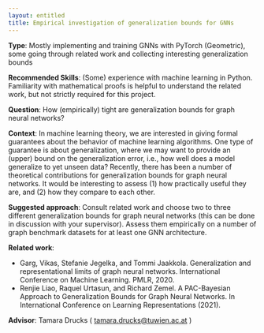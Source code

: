 ```yaml
---
layout: entitled
title: Empirical investigation of generalization bounds for GNNs
---
```


**Type**: Mostly implementing and training GNNs with PyTorch
(Geometric), some going through related work and collecting interesting
generalization bounds

**Recommended Skills**: (Some) experience with machine learning in
Python. Familiarity with mathematical proofs is helpful to understand
the related work, but not strictly required for this project.

**Question**: How (empirically) tight are generalization bounds for
graph neural networks?

**Context**: In machine learning theory, we are interested in giving
formal guarantees about the behavior of machine learning algorithms. One
type of guarantee is about generalization, where we may want to provide
an (upper) bound on the generalization error, i.e., how well does a
model generalize to yet unseen data? Recently, there has been a number
of theoretical contributions for generalization bounds for graph neural
networks. It would be interesting to assess (1) how practically useful
they are, and (2) how they compare to each other.

**Suggested approach**: Consult related work and choose two to three
different generalization bounds for graph neural networks (this can be
done in discussion with your supervisor). Assess them empirically on a
number of graph benchmark datasets for at least one GNN architecture.

**Related work**:

-   Garg, Vikas, Stefanie Jegelka, and Tommi Jaakkola. Generalization
    and representational limits of graph neural networks. International
    Conference on Machine Learning. PMLR, 2020.
-   Renjie Liao, Raquel Urtasun, and Richard Zemel. A PAC-Bayesian
    Approach to Generalization Bounds for Graph Neural Networks. In
    International Conference on Learning Representations (2021).

**Advisor**: Tamara Drucks ( <tamara.drucks@tuwien.ac.at> )